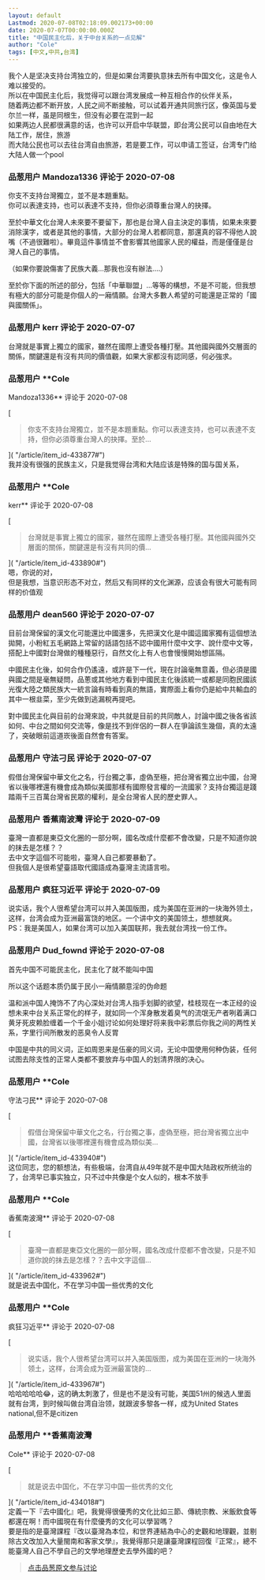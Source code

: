 ```yaml
---
layout: default
Lastmod: 2020-07-08T02:18:09.002173+00:00
date: 2020-07-07T00:00:00.000Z
title: "中国民主化后，关于中台关系的一点见解"
author: "Cole"
tags: [中文,中共,台湾]
---
```


我个人是坚决支持台湾独立的，但是如果台湾要执意抹去所有中国文化，这是令人难以接受的。  
所以在中国民主化后，我觉得可以跟台湾发展成一种互相合作的伙伴关系，  
随着两边都不断开放，人民之间不断接触，可以试着开通共同旅行区，像英国与爱尔兰一样，虽是同根生，但没有必要在混到一起  
如果两边人民都很满意的话，也许可以开启中华联盟，即台湾公民可以自由地在大陆工作，居住，旅游  
而大陆公民也可以去往台湾自由旅游，若是要工作，可以申请工签证，台湾专门给大陆人做一个pool

            
### 品葱用户 **Mandoza1336** 评论于 2020-07-08
        
你支不支持台灣獨立，並不是本題重點。  
你可以表達支持，也可以表達不支持，但你必須尊重台灣人的抉擇。  
  
至於中華文化台灣人未來要不要留下，那也是台灣人自主決定的事情，如果未來要消除漢字，或者是其他的事情，大部分的台灣人若都同意，那還真的容不得他人說嘴（不過很難啦）。畢竟這件事情並不會影響其他國家人民的權益，而是僅僅是台灣人自己的事情。  
  
（如果你要說傷害了民族大義...那我也沒有辦法....）  
  
至於你下面的所述的部分，包括「中華聯盟」...等等的構想，不是不可能，但我想有極大的部分可能是你個人的一廂情願。台灣大多數人希望的可能還是正常的「國與國關係」。
        


            
### 品葱用户 **kerr** 评论于 2020-07-07
        
台灣就是事實上獨立的國家，雖然在國際上遭受各種打壓。其他國與國外交層面的關係，關鍵還是有沒有共同的價值觀，如果大家都沒有認同感，何必強求。
        


            
### 品葱用户 **Cole 
Mandoza1336** 评论于 2020-07-08
        
[

> 你支不支持台灣獨立，並不是本題重點。你可以表達支持，也可以表達不支持，但你必須尊重台灣人的抉擇。至於...

]( "/article/item_id-433877#")  
我并没有很强的民族主义，只是我觉得台湾和大陆应该是特殊的国与国关系，
        


            
### 品葱用户 **Cole 
kerr** 评论于 2020-07-08
        
[

> 台灣就是事實上獨立的國家，雖然在國際上遭受各種打壓。其他國與國外交層面的關係，關鍵還是有沒有共同的價...

]( "/article/item_id-433890#")  
嗯，你说的对，  
但是我想，当意识形态不对立，然后又有同样的文化渊源，应该会有很大可能有同样的价值观
        


            
### 品葱用户 **dean560** 评论于 2020-07-07
        
目前台灣保留的漢文化可能還比中國還多，先把漢文化是中國這國家獨有這個想法拋開，小粉紅五毛網路上常留的話語包括不認中國用什麼中文字、說什麼中文等，搭配上中國對台灣做的種種惡行，自然文化上有人也會慢慢開始想區隔。  
  
中國民主化後，如何合作仍遙遠，或許是下一代，現在討論毫無意義，但必須是國與國之間是毫無疑問，品蔥或其他地方看到中國民主化後該統一或都是同胞民國該光復大陸之類民族大一統言論有時看到真的無語，實際面上看你仍是給中共輸血的其中一根韭菜，至少先做到逃漏稅再提吧。  
  
對中國民主化與目前的台灣來說，中共就是目前的共同敵人，討論中國之後各省該如何、中台之間如何交流等，像是找不到伴侶的一群人在爭論該生幾個，真的太遠了，突破眼前這道崁後面自然會有答案。
        


            
### 品葱用户 **守法刁民** 评论于 2020-07-07
        
假借台灣保留中華文化之名，行台獨之事，虛偽至極，把台灣省獨立出中國，台灣省以後哪裡還有機會成為類似美國那樣有國際發言權的一流國家？支持台獨這是踐踏兩千三百萬台灣省民眾的權利，是全台灣省人民的歷史罪人。
        


            
### 品葱用户 **香蕉南波灣** 评论于 2020-07-09
        
臺灣一直都是東亞文化圈的一部分啊，國名改成什麼都不會改變，只是不知道你說的抹去是怎樣？？  
去中文字這個不可能啦，臺灣人自己都要暴動了。  
但我個人是很希望臺語取代國語成為臺灣主流語言啦。
        


            
### 品葱用户 **疯狂习近平** 评论于 2020-07-09
        
说实话，我个人很希望台湾可以并入美国版图，成为美国在亚洲的一块海外领土，这样，台湾会成为亚洲最富饶的地区。一个讲中文的美国领土，想想就爽。  
PS：我是美国人，如果台湾可以加入美国联邦，我去就台湾找一份工作。
        


            
### 品葱用户 **Dud_fownd** 评论于 2020-07-08
        
首先中国不可能民主化，民主化了就不能叫中国  
  
所以这个话题本质仍属于民小一廂情願意淫的伪命题  
  
温和派中国人掩饰不了内心深处对台湾人指手划脚的欲望，桂枝现在一本正经的设想未来中台关系正常化的样子，就如同一个浑身散发着臭气的流氓无产者咧着满口黄牙死皮赖脸缠着一个千金小姐讨论如何处理好将来我中彩票后你我之间的两性关系，字里行间所散发的恶臭令人反胃  
  
中国是中共的同义词，正如周恩来是伍豪的同义词，无论中国使用何种伪装，任何试图去除支性的正常人类都不要放弃与中国人的划清界限的决心。
        


            
### 品葱用户 **Cole 
守法刁民** 评论于 2020-07-08
        
[

> 假借台灣保留中華文化之名，行台獨之事，虛偽至極，把台灣省獨立出中國，台灣省以後哪裡還有機會成為類似美...

]( "/article/item_id-433940#")  
这位同志，您的额想法，有些极端，台湾自从49年就不是中国大陆政权所统治的了，台湾早已事实独立，只不过中共像是个女人似的，根本不放手
        


            
### 品葱用户 **Cole 
香蕉南波灣** 评论于 2020-07-08
        
[

> 臺灣一直都是東亞文化圈的一部分啊，國名改成什麼都不會改變，只是不知道你說的抹去是怎樣？？去中文字這個...

]( "/article/item_id-433962#")  
就是说去中国化，不在学习中国一些优秀的文化
        


            
### 品葱用户 **Cole 
疯狂习近平** 评论于 2020-07-08
        
[

> 说实话，我个人很希望台湾可以并入美国版图，成为美国在亚洲的一块海外领土，这样，台湾会成为亚洲最富饶的...

]( "/article/item_id-433967#")  
哈哈哈哈哈😂，这的确太刺激了，但是也不是没有可能，美国51州的候选人里面就有台湾，到时候叫做台湾自治领，就跟波多黎各一样，成为United States national,但不是citizen
        


            
### 品葱用户 **香蕉南波灣 
Cole** 评论于 2020-07-08
        
[

> 就是说去中国化，不在学习中国一些优秀的文化

]( "/article/item_id-434018#")  
定義一下『去中國化』吧，我覺得很優秀的文化比如三節、傳統宗教、米飯飲食等都還在啊！而中國現在有什麼優秀的文化可以學習嗎？  
要是指的是臺灣課程『改以臺灣為本位，和世界連結為中心的史觀和地理觀，並剔除古文改加入大量閩南和客家文學』，我覺得那只是讓臺灣課程回復『正常』，總不能臺灣人自己不學自己的文學地理歷史去學外國的吧？
        






> [点击品葱原文参与讨论](https://pincong.rocks/article/21346)

